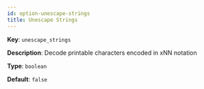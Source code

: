 ```yaml
---
id: option-unescape-strings
title: Unescape Strings
---
```

**Key**: `unescape_strings`

**Description**: Decode printable characters encoded in xNN notation

**Type**: `boolean`

**Default**: `false`
